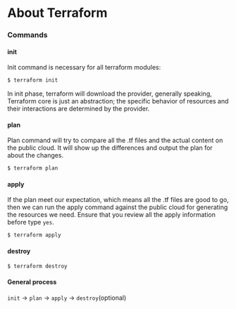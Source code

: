 # About Terraform

### Commands
#### init
Init command is necessary for all terraform modules:
```bash 
$ terraform init 
```
In init phase, terraform will download the provider, generally speaking, Terraform core is just an abstraction; the specific behavior of resources and their interactions are determined by the provider.

#### plan
Plan command will try to compare all the .tf files and the actual content on the public cloud. It will show up the differences and output the plan for about the changes.
```bash
$ terraform plan
```

#### apply
If the plan meet our expectation, which means all the .tf files are good to go, then we can run the apply command against the public cloud for generating the resources we need. Ensure that you review all the apply information before type `yes`.
```bash
$ terraform apply
```

#### destroy
```bash
$ terraform destroy
```

#### General process
`init` -> `plan` -> `apply` -> `destroy`(optional)
